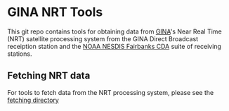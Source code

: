 # GINA NRT Tools

This git repo contains tools for obtaining data from [GINA](http://gina.alaska.edu)'s Near Real Time (NRT) satellite processing system from the GINA Direct Broadcast receiption station and the [NOAA NESDIS Fairbanks CDA](http://www.gina.alaska.edu/partners/fairbanks-command-data-acquisition-station) suite of receiving stations.

## Fetching NRT data

For tools to fetch data from the NRT processing system, please see the [fetching directory](fetching/)

